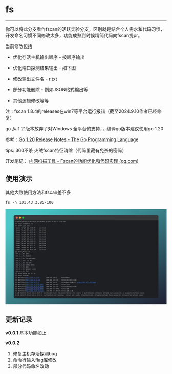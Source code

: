 # fs


---

你可以将此分支看作fscan的活跃实验分支，区别就是结合个人需求和代码习惯，开发命名习惯不同修改太多，功能成熟到时候精简代码向fscan提pr。

当前修改包括

* 优化存活主机输出顺序 - 按顺序输出

* 优化端口探测结果输出 - 如下图
* 修改输出文件名 - r.txt
* 部分功能删除 - 例如JSON格式输出等
* 其他逻辑修改等等

注：fscan 1.8.4的releases在win7等平台运行报错（截至2024.9.10作者已经修复）

go 从 1.21版本放弃了对Windows 全平台的支持，，编译go版本建议使用go 1.20

参考：[Go 1.20 Release Notes - The Go Programming Language](https://go.dev/doc/go1.20#windows)

tips: 360不杀 火绒fscan特征消除（代码里藏有免杀的密码）

开发笔记： [内网扫描工具 - Fscan的功能优化和代码实现 (qq.com)](https://mp.weixin.qq.com/s?__biz=MzkwNjY0MzIyNw==&mid=2247483685&idx=1&sn=cccbf7b07d4b66153c9805d1d52c6273&chksm=c0e41351f7939a47bb974765cb3a8425a0eebef62f37990e11e370839a51ac2c03e56be843bb&token=1569401985&lang=zh_CN#rd)



##  使用演示

其他大致使用方法和fscan差不多

```
fs -h 101.43.3.85-100
```

![image-20240604192710413](./img/image-20240604192710413.png)



## 更新记录

**v0.0.1**
基本功能如上

**v0.0.2** 

1. 修复主机存活探测bug 
2. 命令行输入flag库修改
3. 部分代码命名改动



